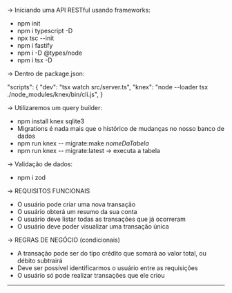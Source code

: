 -> Iniciando uma API RESTful usando frameworks:

- npm init
- npm i typescript -D 
- npx tsc --init
- npm i fastify
- npm i -D @types/node
- npm i tsx -D 

-> Dentro de package.json:

"scripts": {
    "dev": "tsx watch src/server.ts",
    "knex": "node --loader tsx ./node_modules/knex/bin/cli.js",
}

-> Utilizaremos um query builder:

- npm install knex sqlite3
- Migrations é nada mais que o histórico de mudanças no nosso banco de dados
- npm run knex -- migrate:make *nomeDaTabela*
- npm run knex -- migrate:latest -> executa a tabela

-> Validação de dados:

- npm i zod

-> REQUISITOS FUNCIONAIS

- O usuário pode criar uma nova transação
- O usuário obterá um resumo da sua conta
- O usuário deve listar todas as transações que já ocorreram
- O usuário deve poder visualizar uma transação única

-> REGRAS DE NEGÓCIO (condicionais)

- A transação pode ser do tipo crédito que somará ao valor total, ou débito subtrairá
- Deve ser possível identificarmos o usuário entre as requisições
- O usuário só pode realizar transações que ele criou


---------------------------------------------------------------------------------------------------

